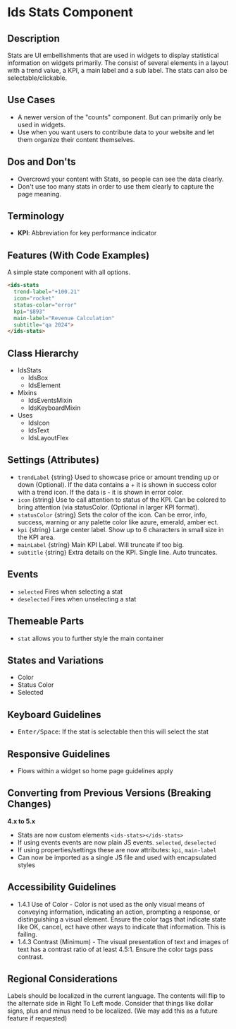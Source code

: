 # Ids Stats Component

## Description

Stats are UI embellishments that are used in widgets to display statistical information on widgets primarily. The consist of several elements in a layout with a trend value, a KPI, a main label and a sub label. The stats can also be selectable/clickable.

## Use Cases

- A newer version of the "counts" component. But can primarily only be used in widgets.
- Use when you want users to contribute data to your website and let them organize their content themselves.

## Dos and Don'ts

- Overcrowd your content with Stats, so people can see the data clearly.
- Don't use too many stats in order to use them clearly to capture the page meaning.

## Terminology

- **KPI**: Abbreviation for key performance indicator

## Features (With Code Examples)

A simple state component with all options.

```html
<ids-stats
  trend-label="+100.21"
  icon="rocket"
  status-color="error"
  kpi="$893"
  main-label="Revenue Calculation"
  subtitle="qa 2024">
</ids-stats>
```

## Class Hierarchy

- IdsStats
  - IdsBox
  - IdsElement
- Mixins
  - IdsEventsMixin
  - IdsKeyboardMixin
- Uses
  - IdsIcon
  - IdsText
  - IdsLayoutFlex

## Settings (Attributes)

- `trendLabel` {string} Used to showcase price or amount trending up or down (Optional). If the data contains a + it is shown in success color with a trend icon. If the data is - it is shown in error color.
- `icon` {string} Use to call attention to status of the KPI. Can be colored to bring attention (via statusColor. (Optional in larger KPI format).
- `statusColor` {string} Sets the color of the icon. Can be error, info, success, warning or any palette color like azure, emerald, amber ect.
- `kpi` {string} Large center label. Show up to 6 characters in small size in the KPI area.
- `mainLabel` {string} Main KPI Label. Will truncate if too big.
- `subtitle` {string} Extra details on the KPI. Single line. Auto truncates.

## Events

- `selected` Fires when selecting a stat
- `deselected` Fires when unselecting a stat

## Themeable Parts

- `stat` allows you to further style the main container

## States and Variations

- Color
- Status Color
- Selected

## Keyboard Guidelines

- <kbd>Enter/Space</kbd>: If the stat is selectable then this will select the stat

## Responsive Guidelines

- Flows within a widget so home page guidelines apply

## Converting from Previous Versions (Breaking Changes)

**4.x to 5.x**

- Stats are now custom elements `<ids-stats></ids-stats>`
- If using events events are now plain JS events. `selected`, `deselected`
- If using properties/settings these are now attributes: `kpi`, `main-label`
- Can now be imported as a single JS file and used with encapsulated styles

## Accessibility Guidelines

- 1.4.1 Use of Color - Color is not used as the only visual means of conveying information, indicating an action, prompting a response, or distinguishing a visual element. Ensure the color tags that indicate state like OK, cancel, ect have other ways to indicate that information. This is failing.
- 1.4.3 Contrast (Minimum) - The visual presentation of text and images of text has a contrast ratio of at least 4.5:1.   Ensure the color tags pass contrast.

## Regional Considerations

Labels should be localized in the current language. The contents will flip to the alternate side in Right To Left mode. Consider that things like dollar signs, plus and minus need to be localized. (We may add this as a future feature if requested)
